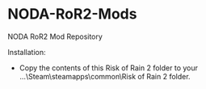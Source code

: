 # NODA-RoR2-Mods
 NODA RoR2 Mod Repository

Installation:

- Copy the contents of this Risk of Rain 2 folder to your ...\Steam\steamapps\common\Risk of Rain 2 folder.